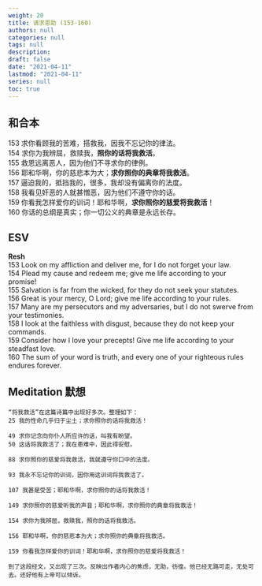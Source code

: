 ```yaml
---
weight: 20
title: 请求恩助 (153-160)
authors: null
categories: null
tags: null
description:
draft: false
date: "2021-04-11"
lastmod: "2021-04-11"
series: null
toc: true
---
```


## 和合本
153 求你看顾我的苦难，搭救我，因我不忘记你的律法。  
154 求你为我辨屈，救赎我，**照你的话将我救活**。  
155 救恩远离恶人，因为他们不寻求你的律例。  
156 耶和华啊，你的慈悲本为大；**求你照你的典章将我救活**。  
157 逼迫我的，抵挡我的，很多，我却没有偏离你的法度。  
158 我看见奸恶的人就甚憎恶，因为他们不遵守你的话。  
159 你看我怎样爱你的训词！耶和华啊，**求你照你的慈爱将我救活**！  
160 你话的总纲是真实；你一切公义的典章是永远长存。  

## ESV  
**Resh**  
153 Look on my affliction and deliver me, for I do not forget your law.  
154 Plead my cause and redeem me; give me life according to your promise!  
155 Salvation is far from the wicked, for they do not seek your statutes.  
156 Great is your mercy, O Lord; give me life according to your rules.  
157 Many are my persecutors and my adversaries, but I do not swerve from your testimonies.  
158 I look at the faithless with disgust, because they do not keep your commands.  
159 Consider how I love your precepts! Give me life according to your steadfast love.  
160 The sum of your word is truth, and every one of your righteous rules endures forever.     

## Meditation 默想
    
    “将我救活”在这篇诗篇中出现好多次。整理如下：
    25 我的性命几乎归于尘土；求你照你的话将我救活！

    49 求你记念向你仆人所应许的话，叫我有盼望。
    50 这话将我救活了；我在患难中，因此得安慰。

    88 求你照你的慈爱将我救活，我就遵守你口中的法度。

    93 我永不忘记你的训词，因你用这训词将我救活了。

    107 我甚是受苦；耶和华啊，求你照你的话将我救活！

    149 求你照你的慈爱听我的声音；耶和华啊，求你照你的典章将我救活！

    154 求你为我辨屈，救赎我，照你的话将我救活。

    156 耶和华啊，你的慈悲本为大；求你照你的典章将我救活。

    159 你看我怎样爱你的训词！耶和华啊，求你照你的慈爱将我救活！
    
    到了这段经文，又出现了三次。反映出作者内心的焦虑，无助，彷徨。他已经无路可走，无处可去。还好他有上帝可以倾诉。

<script>
    var refTagger = {
        settings: {
            bibleVersion: "KJV" /*hlybblsmpshndtn*/
        }
    }; 

    (function(d, t) {
        var n=d.querySelector('[nonce]');
        refTagger.settings.nonce = n && (n.nonce||n.getAttribute('nonce'));
        var g = d.createElement(t), s = d.getElementsByTagName(t)[0];
        g.src = 'https://api.reftagger.com/v2/RefTagger.js';
        g.nonce = refTagger.settings.nonce;
        s.parentNode.insertBefore(g, s);
    }(document, 'script'));
</script>